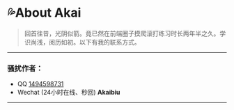# :sweat_drops:About Akai

>   回首往昔，光阴似箭。竟已然在前端圈子摸爬滚打练习时长两年半之久。学识尚浅，阅历如初。以下有我的联系方式。

***
### 骚扰作者：
*  QQ  [1494598731](http://wpa.qq.com/msgrd?v=3&uin=1494598731&site=qq&menu=yes)
*  Wechat  (24小时在线、秒回)      **Akaibiu**
***
